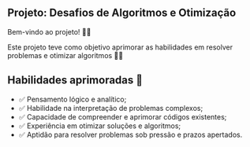 ## Projeto: Desafios de Algoritmos e Otimização

Bem-vindo ao projeto! 🖖🏾

Este projeto teve como objetivo aprimorar as habilidades em resolver problemas e otimizar algoritmos ✊🏽

## Habilidades aprimoradas 💯

<ul>
  <li>✅ Pensamento lógico e analítico;</li>
  <li>✅ Habilidade na interpretação de problemas complexos;</li>
  <li>✅ Capacidade de compreender e aprimorar códigos existentes;</li>
  <li>✅ Experiência em otimizar soluções e algoritmos;</li>
  <li>✅ Aptidão para resolver problemas sob pressão e prazos apertados.</li>
</ul>

